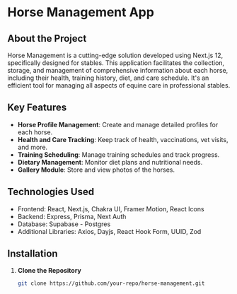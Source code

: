 # Horse Management App

## About the Project
Horse Management is a cutting-edge solution developed using Next.js 12, specifically designed for stables. This application facilitates the collection, storage, and management of comprehensive information about each horse, including their health, training history, diet, and care schedule. It's an efficient tool for managing all aspects of equine care in professional stables.

## Key Features
- **Horse Profile Management**: Create and manage detailed profiles for each horse.
- **Health and Care Tracking**: Keep track of health, vaccinations, vet visits, and more.
- **Training Scheduling**: Manage training schedules and track progress.
- **Dietary Management**: Monitor diet plans and nutritional needs.
- **Gallery Module**: Store and view photos of the horses.

## Technologies Used
- Frontend: React, Next.js, Chakra UI, Framer Motion, React Icons
- Backend: Express, Prisma, Next Auth
- Database: Supabase - Postgres
- Additional Libraries: Axios, Dayjs, React Hook Form, UUID, Zod

## Installation

1. **Clone the Repository**
   ```bash
   git clone https://github.com/your-repo/horse-management.git


